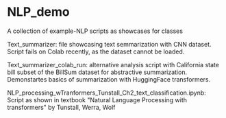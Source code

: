 # NLP_demo
A collection of example-NLP scripts as showcases for classes  

Text_summarizer: file showcasing text semmarization with CNN dataset. Script fails on Colab recently, as the dataset cannot be loaded.

Text_summarizer_colab_run: alternative analysis script with  California state bill subset of the BillSum dataset for abstractive summarization. Demonstartes basics of summarization with HuggingFace transformers.

NLP_processing_wTranformers_Tunstall_Ch2_text_classification.ipynb: Script as shown in textbook "Natural Language Processing with transformers" by Tunstall, Werra, Wolf
